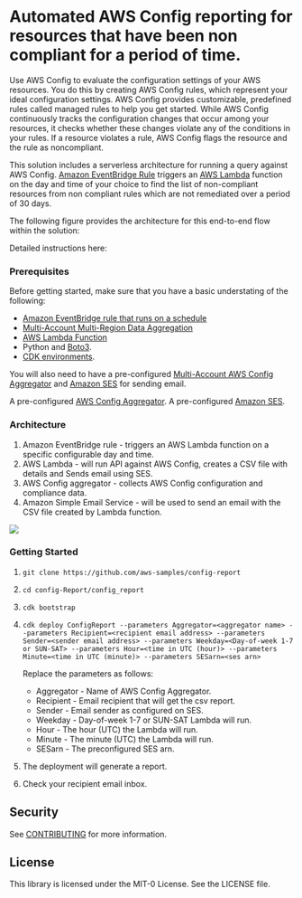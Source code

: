 # Automated AWS Config reporting for resources that have been non compliant for a period of time.

Use AWS Config to evaluate the configuration settings of your AWS resources. You do this by creating AWS Config rules, which represent your ideal configuration settings. AWS Config provides customizable, predefined rules called managed rules to help you get started. While AWS Config continuously tracks the configuration changes that occur among your resources, it checks whether these changes violate any of the conditions in your rules. If a resource violates a rule, AWS Config flags the resource and the rule as noncompliant.

This solution includes a serverless architecture for running a query against AWS Config.  [Amazon EventBridge Rule](https://docs.aws.amazon.com/eventbridge/latest/userguide/eb-rules.html) triggers an [AWS Lambda](https://aws.amazon.com/lambda/) function on the day and time of your choice to find the list of non-compliant resources from non compliant rules which are not remediated over a period of 30 days. 

The following figure provides the architecture for this end-to-end flow within the solution:


Detailed instructions here: <Link to blog>

### Prerequisites

Before getting started, make sure that you have a basic understating of the following:
* [Amazon EventBridge rule that runs on a schedule](https://docs.aws.amazon.com/eventbridge/latest/userguide/eb-create-rule-schedule.html)
* [Multi-Account Multi-Region Data Aggregation](https://docs.aws.amazon.com/config/latest/developerguide/aggregate-data.html)
* [AWS Lambda Function](https://docs.aws.amazon.com/lambda/latest/dg/welcome.html)
* Python and [Boto3](https://boto3.amazonaws.com/v1/documentation/api/latest/index.html).
* [CDK environments](https://docs.aws.amazon.com/cdk/v2/guide/environments.html).  

You will also need to have a pre-configured [Multi-Account AWS Config Aggregator](https://docs.aws.amazon.com/config/latest/developerguide/setup-aggregator-console.html) and [Amazon SES](https://docs.aws.amazon.com/ses/latest/dg/setting-up.html) for sending email.

A pre-configured [AWS Config Aggregator](https://docs.aws.amazon.com/config/latest/developerguide/setup-aggregator-console.html).
A pre-configured [Amazon SES](https://docs.aws.amazon.com/ses/latest/dg/setting-up.html).



### Architecture
1. Amazon EventBridge rule - triggers an AWS Lambda function on a specific configurable day and time.
2. AWS Lambda - will run API against AWS Config, creates a CSV file with details and Sends email using SES.
3. AWS Config aggregator - collects AWS Config configuration and compliance data.
4. Amazon Simple Email Service - will be used to send an email with the CSV file created by Lambda function.

![](draw/configreport.png)


### Getting Started

1. ```git clone https://github.com/aws-samples/config-report```
2. ```cd config-Report/config_report```
3. ```cdk bootstrap```
4. ```cdk deploy ConfigReport --parameters Aggregator=<aggregator name> --parameters Recipient=<recipient email address> --parameters Sender=<sender email address> --parameters Weekday=<Day-of-week 1-7 or SUN-SAT> --parameters Hour=<time in UTC (hour)> --parameters Minute=<time in UTC (minute)> --parameters SESarn=<ses arn>```  
    
    Replace the parameters as follows:
    * Aggregator - Name of AWS Config Aggregator.
    * Recipient - Email recipient that will get the csv report.
    * Sender - Email sender as configured on SES.
    * Weekday - Day-of-week 1-7 or SUN-SAT Lambda will run. 
    * Hour - The hour (UTC) the Lambda will run.
    * Minute - The minute (UTC) the Lambda will run.
    * SESarn - The preconfigured SES arn.

5. The deployment will generate a report.
6. Check your recipient email inbox.


## Security
See [CONTRIBUTING](CONTRIBUTING.md#security-issue-notifications) for more information.

## License
This library is licensed under the MIT-0 License. See the LICENSE file.
